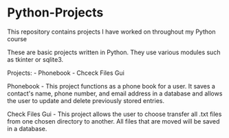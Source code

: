 # Python-Projects
This repository contains projects I have worked on throughout my Python course

These are basic projects written in Python. They use various modules such as tkinter or sqlite3.

Projects:
    - Phonebook
    - Chceck Files Gui
  
Phonebook -
  This project functions as a phone book for a user. It saves a contact's name, phone number, and email address in a database and allows the user to update and delete previously stored entries.
  

Check Files Gui -
  This project allows the user to choose transfer all .txt files from one chosen directory to another. All files that are moved will be saved in a database.